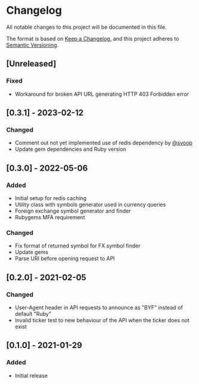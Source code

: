 # Changelog

All notable changes to this project will be documented in this file.

The format is based on [Keep a Changelog](https://keepachangelog.com/en/1.0.0/),
and this project adheres to [Semantic Versioning](https://semver.org/spec/v2.0.0.html).

## [Unreleased]

### Fixed

- Workaround for broken API URL generating HTTP 403 Forbidden error

## [0.3.1] - 2023-02-12

### Changed

- Comment out not yet implemented use of redis dependency by [@svoop](https://github.com/svoop)
- Update gem dependencies and Ruby version

## [0.3.0] - 2022-05-06

### Added

- Initial setup for redis caching
- Utility class with symbols generator used in currency queries
- Foreign exchange symbol generator and finder
- Rubygems MFA requirement

### Changed

- Fix format of returned symbol for FX symbol finder
- Update gems
- Parse URI before opening request to API

## [0.2.0] - 2021-02-05

### Changed

- User-Agent header in API requests to announce as "BYF" instead of default "Ruby"
- Invalid ticker test to new behaviour of the API when the ticker does not exist

## [0.1.0] - 2021-01-29

### Added

- Initial release
